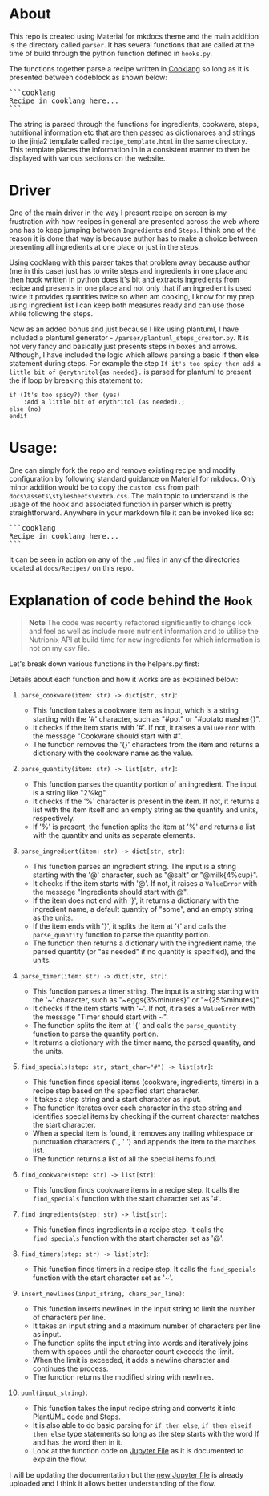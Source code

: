 # About
This repo is created using Material for mkdocs theme and the main addition is the directory called `parser`. It has several functions that are called at the time of build through the python function defined in `hooks.py`.

The functions together parse a recipe written in [Cooklang](https://cooklang.org/) so long as it is presented between codeblock as shown below:

<pre>```cooklang
Recipe in cooklang here...
```</pre>

The string is parsed through the functions for ingredients, cookware, steps, nutritional information etc that are then passed as dictionaroes and strings to the jinja2 template called `recipe_template.html` in the same directory. This template places the information in in a consistent manner to then be displayed with various sections on the website.

# Driver
One of the main driver in the way I present recipe on screen is my frustration with how recipes in general are presented across the web where one has to keep jumping between `Ingredients` and `Steps`. I think one of the reason it is done that way is because author has to make a choice between presenting all ingredients at one place or just in the steps. 

Using cooklang with this parser takes that problem away because author (me in this case) just has to write steps and ingredients in one place and then hook written in python does it's bit and extracts ingredients from recipe and presents in one place and not only that if an ingredient is used twice it provides quantities twice so when am cooking, I know for my prep using ingredient list I can keep both measures ready and can use those while following the steps.

Now as an added bonus and just because I like using plantuml, I have included a plantuml generator - `/parser/plantuml_steps_creator.py`. It is not very fancy and basically just presents steps in boxes and arrows. Although, I have included the logic which allows parsing a basic if then else statement during steps. For example the step `If it's too spicy then add a little bit of @erythritol{as needed}.` is parsed for plantuml to present the if loop by breaking this statement to:

```
if (It's too spicy?) then (yes)
    :Add a little bit of erythritol (as needed).;
else (no)
endif
```

# Usage:

One can simply fork the repo and remove existing recipe and modify configuration by following standard guidance on Material for mkdocs. Only minor addition would be to copy the `custom css` from path `docs\assets\stylesheets\extra.css`. The main topic to understand is the usage of the hook and associated function in parser which is pretty straightforward. Anywhere in your markdown file it can be invoked like so:

<pre>```cooklang
Recipe in cooklang here...
```</pre>

It can be seen in action on any of the `.md` files in any of the directories located at `docs/Recipes/` on this repo.

# Explanation of code behind the `Hook`

> __Note__
> The code was recently refactored significantly to change look and feel as well as include more nutrient information and to utilise the Nutrionix API at build time for new ingredients for which information is not on my csv file.

Let's break down various functions in the helpers.py first:

Details about each function and how it works are as explained below:

1. `parse_cookware(item: str) -> dict[str, str]`:
   - This function takes a cookware item as input, which is a string starting with the '#' character, such as "#pot" or "#potato masher{}".
   - It checks if the item starts with '#'. If not, it raises a `ValueError` with the message "Cookware should start with #".
   - The function removes the '{}' characters from the item and returns a dictionary with the cookware name as the value.

2. `parse_quantity(item: str) -> list[str, str]`:
   - This function parses the quantity portion of an ingredient. The input is a string like "2%kg".
   - It checks if the '%' character is present in the item. If not, it returns a list with the item itself and an empty string as the quantity and units, respectively.
   - If '%' is present, the function splits the item at '%' and returns a list with the quantity and units as separate elements.

3. `parse_ingredient(item: str) -> dict[str, str]`:
   - This function parses an ingredient string. The input is a string starting with the '@' character, such as "@salt" or "@milk{4%cup}".
   - It checks if the item starts with '@'. If not, it raises a `ValueError` with the message "Ingredients should start with @".
   - If the item does not end with '}', it returns a dictionary with the ingredient name, a default quantity of "some", and an empty string as the units.
   - If the item ends with '}', it splits the item at '{' and calls the `parse_quantity` function to parse the quantity portion.
   - The function then returns a dictionary with the ingredient name, the parsed quantity (or "as needed" if no quantity is specified), and the units.

4. `parse_timer(item: str) -> dict[str, str]`:
   - This function parses a timer string. The input is a string starting with the '~' character, such as "~eggs{3%minutes}" or "~{25%minutes}".
   - It checks if the item starts with '~'. If not, it raises a `ValueError` with the message "Timer should start with ~".
   - The function splits the item at '{' and calls the `parse_quantity` function to parse the quantity portion.
   - It returns a dictionary with the timer name, the parsed quantity, and the units.

5. `find_specials(step: str, start_char="#") -> list[str]`:
   - This function finds special items (cookware, ingredients, timers) in a recipe step based on the specified start character.
   - It takes a step string and a start character as input.
   - The function iterates over each character in the step string and identifies special items by checking if the current character matches the start character.
   - When a special item is found, it removes any trailing whitespace or punctuation characters ('.', ' ') and appends the item to the matches list.
   - The function returns a list of all the special items found.

6. `find_cookware(step: str) -> list[str]`:
   - This function finds cookware items in a recipe step. It calls the `find_specials` function with the start character set as '#'.

7. `find_ingredients(step: str) -> list[str]`:
   - This function finds ingredients in a recipe step. It calls the `find_specials` function with the start character set as '@'.

8. `find_timers(step: str) -> list[str]`:
   - This function finds timers in a recipe step. It calls the `find_specials` function with the start character set as '~'.

9. `insert_newlines(input_string, chars_per_line)`:
   - This function inserts newlines in the input string to limit the number of characters per line.
   - It takes an input string and a maximum number of characters per line as input.
   - The function splits the input string into words and iteratively joins them with spaces until the character count exceeds the limit.
   - When the limit is exceeded, it adds a newline character and continues the process.
   - The function returns the modified string with newlines.

10. `puml(input_string)`:
    - This function takes the input recipe string and converts it into PlantUML code and Steps.
    - It is also able to do basic parsing for `if then else`, `if then elseif then else` type statements so long as the step starts with the word If and has the word then in it.
    - Look at the function code on [Jupyter File](../Cooklang%20Parser.ipynb) as it is documented to explain the flow.

I will be updating the documentation but the [new Jupyter file](https://github.com/pubmania/a_diabetics_journal/blob/main/Cooklang%20on%20material%20for%20mkdocs.ipynb) is already uploaded and I think it allows better understanding of the flow.
